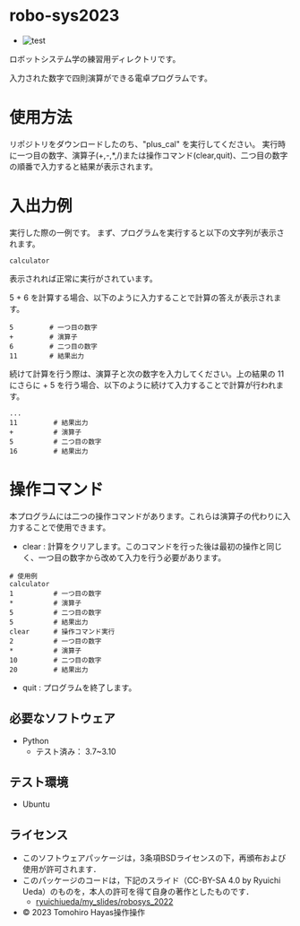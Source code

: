 # robo-sys2023
* ![test](https://github.com/tompsonpiano/robo-sys2023/actions/workflows/test.yml/badge.svg)

ロボットシステム学の練習用ディレクトリです。

入力された数字で四則演算ができる電卓プログラムです。


# 使用方法
リポジトリをダウンロードしたのち、"plus_cal" を実行してください。
実行時に一つ目の数字、演算子(+,-,*,/)または操作コマンド(clear,quit)、二つ目の数字の順番で入力すると結果が表示されます。


# 入出力例
実行した際の一例です。
まず、プログラムを実行すると以下の文字列が表示されます。
```
calculator
```
表示されれば正常に実行がされています。

5 + 6 を計算する場合、以下のように入力することで計算の答えが表示されます。

```
5         # 一つ目の数字
+         # 演算子
6         # 二つ目の数字
11        # 結果出力
```

続けて計算を行う際は、演算子と次の数字を入力してください。上の結果の 11 にさらに + 5 を行う場合、以下のように続けて入力することで計算が行われます。

```
...
11         # 結果出力
+          # 演算子
5          # 二つ目の数字
16         # 結果出力
```


# 操作コマンド
本プログラムには二つの操作コマンドがあります。これらは演算子の代わりに入力することで使用できます。

* clear : 計算をクリアします。このコマンドを行った後は最初の操作と同じく、一つ目の数字から改めて入力を行う必要があります。

```
# 使用例
calculator
1          # 一つ目の数字
*          # 演算子
5          # 二つ目の数字
5          # 結果出力
clear      # 操作コマンド実行
2          # 一つ目の数字
*          # 演算子
10         # 二つ目の数字
20         # 結果出力
```

* quit : プログラムを終了します。


## 必要なソフトウェア
* Python
    * テスト済み： 3.7~3.10

 

## テスト環境
* Ubuntu



## ライセンス
* このソフトウェアパッケージは，3条項BSDライセンスの下，再頒布および使用が許可されます．
* このパッケージのコードは，下記のスライド（CC-BY-SA 4.0 by Ryuichi Ueda）のものを，本人の許可を得て自身の著作としたものです．
    * [ryuichiueda/my_slides/robosys_2022](https://github.com/ryuichiueda/my_slides/tree/master/robosys_2022)
* © 2023 Tomohiro Hayas操作操作
